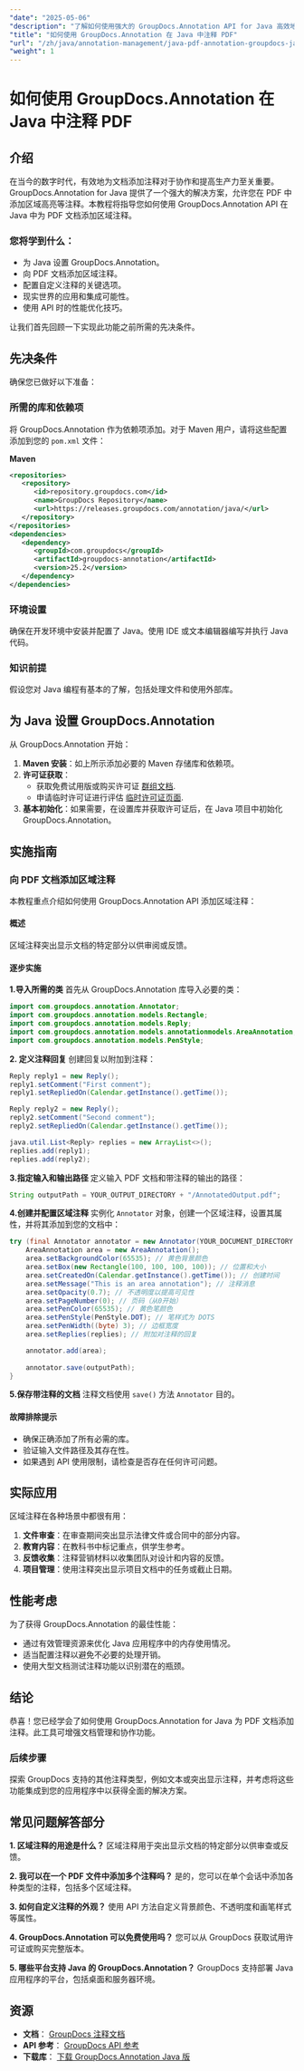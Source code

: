 ```yaml
---
"date": "2025-05-06"
"description": "了解如何使用强大的 GroupDocs.Annotation API for Java 高效地使用区域高亮注释 PDF 文档，从而增强协作和生产力。"
"title": "如何使用 GroupDocs.Annotation 在 Java 中注释 PDF"
"url": "/zh/java/annotation-management/java-pdf-annotation-groupdocs-java/"
"weight": 1
---
```


# 如何使用 GroupDocs.Annotation 在 Java 中注释 PDF

## 介绍

在当今的数字时代，有效地为文档添加注释对于协作和提高生产力至关重要。GroupDocs.Annotation for Java 提供了一个强大的解决方案，允许您在 PDF 中添加区域高亮等注释。本教程将指导您如何使用 GroupDocs.Annotation API 在 Java 中为 PDF 文档添加区域注释。

### 您将学到什么：
- 为 Java 设置 GroupDocs.Annotation。
- 向 PDF 文档添加区域注释。
- 配置自定义注释的关键选项。
- 现实世界的应用和集成可能性。
- 使用 API 时的性能优化技巧。

让我们首先回顾一下实现此功能之前所需的先决条件。

## 先决条件

确保您已做好以下准备：

### 所需的库和依赖项
将 GroupDocs.Annotation 作为依赖项添加。对于 Maven 用户，请将这些配置添加到您的 `pom.xml` 文件：

**Maven**
```xml
<repositories>
   <repository>
      <id>repository.groupdocs.com</id>
      <name>GroupDocs Repository</name>
      <url>https://releases.groupdocs.com/annotation/java/</url>
   </repository>
</repositories>
<dependencies>
   <dependency>
      <groupId>com.groupdocs</groupId>
      <artifactId>groupdocs-annotation</artifactId>
      <version>25.2</version>
   </dependency>
</dependencies>
```

### 环境设置
确保在开发环境中安装并配置了 Java。使用 IDE 或文本编辑器编写并执行 Java 代码。

### 知识前提
假设您对 Java 编程有基本的了解，包括处理文件和使用外部库。

## 为 Java 设置 GroupDocs.Annotation

从 GroupDocs.Annotation 开始：
1. **Maven 安装**：如上所示添加必要的 Maven 存储库和依赖项。
2. **许可证获取**：
   - 获取免费试用版或购买许可证 [群组文档](https://purchase。groupdocs.com/buy).
   - 申请临时许可证进行评估 [临时许可证页面](https://purchase。groupdocs.com/temporary-license/).
3. **基本初始化**：如果需要，在设置库并获取许可证后，在 Java 项目中初始化 GroupDocs.Annotation。

## 实施指南

### 向 PDF 文档添加区域注释

本教程重点介绍如何使用 GroupDocs.Annotation API 添加区域注释：

#### 概述
区域注释突出显示文档的特定部分以供审阅或反馈。

#### 逐步实施
**1.导入所需的类**
首先从 GroupDocs.Annotation 库导入必要的类：
```java
import com.groupdocs.annotation.Annotator;
import com.groupdocs.annotation.models.Rectangle;
import com.groupdocs.annotation.models.Reply;
import com.groupdocs.annotation.models.annotationmodels.AreaAnnotation;
import com.groupdocs.annotation.models.PenStyle;
```
**2. 定义注释回复**
创建回复以附加到注释：
```java
Reply reply1 = new Reply();
reply1.setComment("First comment");
reply1.setRepliedOn(Calendar.getInstance().getTime());

Reply reply2 = new Reply();
reply2.setComment("Second comment");
reply2.setRepliedOn(Calendar.getInstance().getTime());

java.util.List<Reply> replies = new ArrayList<>();
replies.add(reply1);
replies.add(reply2);
```
**3.指定输入和输出路径**
定义输入 PDF 文档和带注释的输出的路径：
```java
String outputPath = YOUR_OUTPUT_DIRECTORY + "/AnnotatedOutput.pdf";
```
**4.创建并配置区域注释**
实例化 `Annotator` 对象，创建一个区域注释，设置其属性，并将其添加到您的文档中：
```java
try (final Annotator annotator = new Annotator(YOUR_DOCUMENT_DIRECTORY + "/InputDocument.pdf")) {
    AreaAnnotation area = new AreaAnnotation();
    area.setBackgroundColor(65535); // 黄色背景颜色
    area.setBox(new Rectangle(100, 100, 100, 100)); // 位置和大小
    area.setCreatedOn(Calendar.getInstance().getTime()); // 创建时间
    area.setMessage("This is an area annotation"); // 注释消息
    area.setOpacity(0.7); // 不透明度以提高可见性
    area.setPageNumber(0); // 页码（从0开始）
    area.setPenColor(65535); // 黄色笔颜色
    area.setPenStyle(PenStyle.DOT); // 笔样式为 DOTS
    area.setPenWidth((byte) 3); // 边框宽度
    area.setReplies(replies); // 附加对注释的回复

    annotator.add(area);
    
    annotator.save(outputPath);
}
```
**5.保存带注释的文档**
注释文档使用 `save()` 方法 `Annotator` 目的。

#### 故障排除提示
- 确保正确添加了所有必需的库。
- 验证输入文件路径及其存在性。
- 如果遇到 API 使用限制，请检查是否存在任何许可问题。

## 实际应用

区域注释在各种场景中都很有用：
1. **文件审查**：在审查期间突出显示法律文件或合同中的部分内容。
2. **教育内容**：在教科书中标记重点，供学生参考。
3. **反馈收集**：注释营销材料以收集团队对设计和内容的反馈。
4. **项目管理**：使用注释突出显示项目文档中的任务或截止日期。

## 性能考虑
为了获得 GroupDocs.Annotation 的最佳性能：
- 通过有效管理资源来优化 Java 应用程序中的内存使用情况。
- 适当配置注释以避免不必要的处理开销。
- 使用大型文档测试注释功能以识别潜在的瓶颈。

## 结论

恭喜！您已经学会了如何使用 GroupDocs.Annotation for Java 为 PDF 文档添加注释。此工具可增强文档管理和协作功能。

### 后续步骤
探索 GroupDocs 支持的其他注释类型，例如文本或突出显示注释，并考虑将这些功能集成到您的应用程序中以获得全面的解决方案。

## 常见问题解答部分
**1. 区域注释的用途是什么？**
区域注释用于突出显示文档的特定部分以供审查或反馈。

**2. 我可以在一个 PDF 文件中添加多个注释吗？**
是的，您可以在单个会话中添加各种类型的注释，包括多个区域注释。

**3. 如何自定义注释的外观？**
使用 API 方法自定义背景颜色、不透明度和画笔样式等属性。

**4. GroupDocs.Annotation 可以免费使用吗？**
您可以从 GroupDocs 获取试用许可证或购买完整版本。

**5. 哪些平台支持 Java 的 GroupDocs.Annotation？**
GroupDocs 支持部署 Java 应用程序的平台，包括桌面和服务器环境。

## 资源
- **文档**： [GroupDocs 注释文档](https://docs.groupdocs.com/annotation/java/)
- **API 参考**： [GroupDocs API 参考](https://reference.groupdocs.com/annotation/java/)
- **下载库**： [下载 GroupDocs.Annotation Java 版](https://downloads.groupdocs.com/annotation/java/)